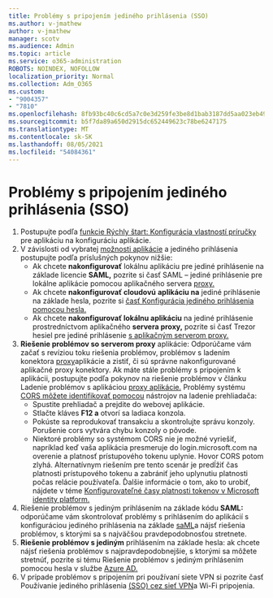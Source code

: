 ```yaml
---
title: Problémy s pripojením jediného prihlásenia (SSO)
ms.author: v-jmathew
author: v-jmathew
manager: scotv
ms.audience: Admin
ms.topic: article
ms.service: o365-administration
ROBOTS: NOINDEX, NOFOLLOW
localization_priority: Normal
ms.collection: Adm_O365
ms.custom:
- "9004357"
- "7810"
ms.openlocfilehash: 8fb93bc40c6cd5a7c0e3d259fe3be8d1bab3187dd5aa023eb49977555fd930de
ms.sourcegitcommit: b5f7da89a650d2915dc652449623c78be6247175
ms.translationtype: MT
ms.contentlocale: sk-SK
ms.lasthandoff: 08/05/2021
ms.locfileid: "54084361"
---
```

# <a name="sso-connection-issues"></a>Problémy s pripojením jediného prihlásenia (SSO)

1. Postupujte podľa [funkcie Rýchly štart: Konfigurácia vlastností príručky](https://docs.microsoft.com/azure/active-directory/manage-apps/add-application-portal-configure) pre aplikáciu na konfiguráciu aplikácie.
2. V závislosti od vybratej [možnosti aplikácie](https://docs.microsoft.com/azure/active-directory/manage-apps/sso-options) a jediného prihlásenia postupujte podľa príslušných pokynov nižšie:
    - Ak chcete **nakonfigurovať** lokálnu aplikáciu pre jediné prihlásenie na základe licencie **SAML,** pozrite si časť SAML – jediné prihlásenie pre lokálne aplikácie pomocou aplikačného servera [proxy.](https://docs.microsoft.com/azure/active-directory/manage-apps/application-proxy-configure-single-sign-on-on-premises-apps)
    - Ak chcete **nakonfigurovať cloudovú** **aplikáciu na** jediné prihlásenie na základe hesla, pozrite si [časť Konfigurácia jediného prihlásenia pomocou hesla.](https://docs.microsoft.com/azure/active-directory/manage-apps/configure-password-single-sign-on-non-gallery-applications)
    - Ak chcete **nakonfigurovať lokálnu aplikáciu** na jediné prihlásenie prostredníctvom aplikačného **servera proxy,** pozrite si časť Trezor hesiel pre jediné prihlásenie [s aplikačným serverom proxy.](https://docs.microsoft.com/azure/active-directory/manage-apps/application-proxy-configure-single-sign-on-password-vaulting)
3. **Riešenie problémov so serverom proxy** aplikácie: Odporúčame vám začať s revíziou toku riešenia problémov, problémov s ladením konektora [proxy](https://docs.microsoft.com/azure/active-directory/manage-apps/application-proxy-debug-connectors)aplikácie a zistiť, či sú správne nakonfigurované aplikačné proxy konektory. Ak máte stále problémy s pripojením k aplikácii, postupujte podľa pokynov na riešenie problémov v článku Ladenie problémov s aplikáciou [proxy aplikácie.](https://docs.microsoft.com/azure/active-directory/manage-apps/application-proxy-debug-apps) Problémy systému [CORS môžete identifikovať pomocou](https://docs.microsoft.com/azure/active-directory/manage-apps/application-proxy-understand-cors-issues#understand-and-identify-cors-issues) nástrojov na ladenie prehliadača:
    - Spustite prehliadač a prejdite do webovej aplikácie.
    - Stlačte kláves **F12 a** otvorí sa ladiaca konzola.
    - Pokúste sa reprodukovať transakciu a skontrolujte správu konzoly. Porušenie cors vytvára chybu konzoly o pôvode.
    - Niektoré problémy so systémom CORS nie je možné vyriešiť, napríklad keď vaša aplikácia presmeruje do login.microsoft.com na overenie a platnosť prístupového tokenu uplynie. Hovor CORS potom zlyhá. Alternatívnym riešením pre tento scenár je predĺžiť čas platnosti prístupového tokenu a zabrániť jeho uplynutiu platnosti počas relácie používateľa. Ďalšie informácie o tom, ako to urobiť, nájdete v téme [Konfigurovateľné časy platnosti tokenov v Microsoft identity platform.](https://docs.microsoft.com/azure/active-directory/develop/active-directory-configurable-token-lifetimes)
4. Riešenie problémov s jediným prihlásením na základe kódu **SAML:** odporúčame vám skontrolovať problémy s prihlásením do aplikácií s konfiguráciou jediného prihlásenia na základe [saML](https://docs.microsoft.com/azure/active-directory/manage-apps/application-sign-in-problem-federated-sso-gallery)a nájsť riešenia problémov, s ktorými sa s najväčšou pravdepodobnosťou stretnete.
5. **Riešenie problémov s jediným** prihlásením na základe hesla: ak chcete nájsť riešenia problémov s najpravdepodobnejšie, s ktorými sa môžete stretnúť, pozrite si tému Riešenie problémov s jediným prihlásením pomocou hesla v službe [Azure AD.](https://docs.microsoft.com/azure/active-directory/manage-apps/troubleshoot-password-based-sso)
6. V prípade problémov s pripojením pri používaní siete VPN si pozrite časť Používanie jediného prihlásenia [(SSO) cez sieť VPN](https://docs.microsoft.com/windows/security/identity-protection/vpn/how-to-use-single-sign-on-sso-over-vpn-and-wi-fi-connections)a Wi-Fi pripojenia.
